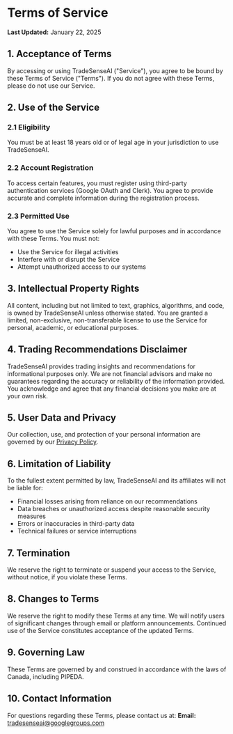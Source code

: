 # Terms of Service

**Last Updated:** January 22, 2025

## 1. Acceptance of Terms

By accessing or using TradeSenseAI ("Service"), you agree to be bound by these Terms of Service ("Terms"). If you do not agree with these Terms, please do not use our Service.

## 2. Use of the Service

### 2.1 Eligibility
You must be at least 18 years old or of legal age in your jurisdiction to use TradeSenseAI.

### 2.2 Account Registration
To access certain features, you must register using third-party authentication services (Google OAuth and Clerk). You agree to provide accurate and complete information during the registration process.

### 2.3 Permitted Use
You agree to use the Service solely for lawful purposes and in accordance with these Terms. You must not:
- Use the Service for illegal activities
- Interfere with or disrupt the Service
- Attempt unauthorized access to our systems

## 3. Intellectual Property Rights

All content, including but not limited to text, graphics, algorithms, and code, is owned by TradeSenseAI unless otherwise stated. You are granted a limited, non-exclusive, non-transferable license to use the Service for personal, academic, or educational purposes.

## 4. Trading Recommendations Disclaimer

TradeSenseAI provides trading insights and recommendations for informational purposes only. We are not financial advisors and make no guarantees regarding the accuracy or reliability of the information provided. You acknowledge and agree that any financial decisions you make are at your own risk.

## 5. User Data and Privacy

Our collection, use, and protection of your personal information are governed by our [Privacy Policy](#).

## 6. Limitation of Liability

To the fullest extent permitted by law, TradeSenseAI and its affiliates will not be liable for:
- Financial losses arising from reliance on our recommendations
- Data breaches or unauthorized access despite reasonable security measures
- Errors or inaccuracies in third-party data
- Technical failures or service interruptions

## 7. Termination

We reserve the right to terminate or suspend your access to the Service, without notice, if you violate these Terms.

## 8. Changes to Terms

We reserve the right to modify these Terms at any time. We will notify users of significant changes through email or platform announcements. Continued use of the Service constitutes acceptance of the updated Terms.

## 9. Governing Law

These Terms are governed by and construed in accordance with the laws of Canada, including PIPEDA.

## 10. Contact Information

For questions regarding these Terms, please contact us at:
**Email:** tradesenseai@googlegroups.com

